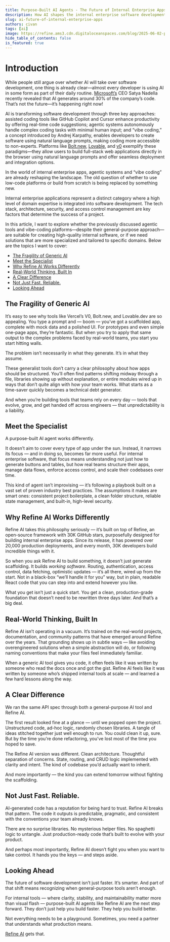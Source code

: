 ```yaml
---
title: Purpose-Built AI Agents - The Future of Internal Enterprise Apps 
description: How AI shapes the internal enterprise software development with purpose-built agents.
slug: ai-future-of-internal-enterprise-apps
authors: civan
tags: [ai]
image: https://refine.ams3.cdn.digitaloceanspaces.com/blog/2025-06-02-purpose-built-ai-agents/purpose-built-ai-agents.png
hide_table_of_contents: false
is_featured: true
---
```


# Introduction

While people still argue over whether AI will take over software development, one thing is already clear—almost every developer is using AI in some form as part of their daily routine. [Microsoft’s](https://www.microsoft.com/) CEO Satya Nadella recently revealed that AI generates around 30% of the company’s code. That’s not the future—it’s happening right now!

AI is transforming software development through three key approaches: assisted coding tools like GitHub Copilot and Cursor enhance productivity by offering real-time code suggestions; agentic systems autonomously handle complex coding tasks with minimal human input; and “vibe coding,” a concept introduced by Andrej Karpathy, enables developers to create software using natural language prompts, making coding more accessible to non-experts. Platforms like [Bolt.new](https://bolt.new/), [Lovable](https://lovable.dev/), and [v0](https://v0.dev/) exemplify these paradigms—they allow users to build full-stack web applications directly in the browser using natural language prompts and offer seamless deployment and integration options.

In the world of internal enterprise apps, agentic systems and “vibe coding” are already reshaping the landscape. The old question of whether to use low-code platforms or build from scratch is being replaced by something new.

Internal enterprise applications represent a distinct category where a high level of domain expertise is integrated into software development. The tech stack, architecture, security, and access control management are key factors that determine the success of a project. 

In this article, I want to explore whether the previously discussed agentic tools and vibe-coding platforms—despite their general-purpose approach—are suitable for creating high-quality internal software, or if we need solutions that are more specialized and tailored to specific domains. Below are the topics I want to cover:


- [The Fragility of Generic AI](#the-fragility-of-generic-ai) 
- [Meet the Specialist](#enter-the-specialist) 
- [Why Refine AI Works Differently](#why-refine-ai-works-differently) 
- [Real-World Thinking, Built In](#real-world-thinking-built-in) 
- [A Clear Difference](#a-clear-difference) 
- [Not Just Fast. Reliable.](#not-just-fast-reliable) 
- [Looking Ahead](#looking-ahead)


## The Fragility of Generic AI

It’s easy to see why tools like Vercel’s V0, Bolt.new, and Lovable.dev are so appealing. You type a prompt and — boom — you’ve got a scaffolded app, complete with mock data and a polished UI. For prototypes and even simple one-page apps, they’re fantastic. But when you try to apply that same output to the complex problems faced by real-world teams, you start you start hitting walls.

The problem isn’t necessarily in what they generate. It’s in what they assume.

These generalist tools don’t carry a clear philosophy about how apps should be structured. You’ll often find patterns shifting midway through a file, libraries showing up without explanation, or entire modules wired up in ways that don’t quite align with how your team works. What starts as a time-saver quickly becomes a technical debt generator.

And when you’re building tools that teams rely on every day — tools that evolve, grow, and get handed off across engineers — that unpredictability is a liability.

## Meet the Specialist

A purpose-built AI agent works differently.

It doesn’t aim to cover every type of app under the sun. Instead, it narrows its focus — and in doing so, becomes far more useful. For internal enterprise software, that focus means understanding not just how to generate buttons and tables, but how real teams structure their apps, manage data flows, enforce access control, and scale their codebases over time.

This kind of agent isn’t improvising — it’s following a playbook built on a vast set of proven industry best practices. The assumptions it makes are smart ones: consistent project boilerplate, a clean folder structure, reliable state management, and built-in, high-level security. 

## Why Refine AI Works Differently


Refine AI takes this philosophy seriously — it’s built on top of Refine, an open-source framework with 30K GitHub stars, purposefully designed for building internal enterprise apps. Since its release, it has powered over 20,000 production deployments, and every month, 30K developers build incredible things with it.

So when you ask Refine AI to build something, it doesn’t just generate scaffolding. It builds *working software*. Routing, authentication, access control, data fetching, optimistic updates — it’s all there, wired up from the start. Not in a black-box “we’ll handle it for you” way, but in plain, readable React code that you can step into and extend however you like.

What you get isn’t just a quick start. You get a clean, production-grade foundation that doesn’t need to be rewritten three days later. And that’s a big deal.

## Real-World Thinking, Built In

Refine AI isn’t operating in a vacuum. It’s trained on the real-world projects, documentation, and community patterns that have emerged around Refine over the years. That grounding shows up in subtle ways — like avoiding overengineered solutions when a simple abstraction will do, or following naming conventions that make your files feel immediately familiar.


When a generic AI tool gives you code, it often feels like it was written by someone who read the docs once and got the gist. Refine AI feels like it was written by someone who’s shipped internal tools at scale — and learned a few hard lessons along the way.


## A Clear Difference

We ran the same API spec through both a general-purpose AI tool and Refine AI.

The first result looked fine at a glance — until we popped open the project. Unstructured code, ad-hoc logic, randomly chosen libraries. A tangle of ideas stitched together just well enough to run. You could clean it up, sure. But by the time you’re done refactoring, you’ve lost most of the time you hoped to save.

The Refine AI version was different. Clean architecture. Thoughtful separation of concerns. State, routing, and CRUD logic implemented with clarity and intent. The kind of codebase you’d actually want to inherit.

And more importantly — the kind you can extend tomorrow without fighting the scaffolding.

## Not Just Fast. Reliable.

AI-generated code has a reputation for being hard to trust. Refine AI breaks that pattern. The code it outputs is predictable, pragmatic, and consistent with the conventions your team already knows.

There are no surprise libraries. No mysterious helper files. No spaghetti logic to untangle. Just production-ready code that’s built to evolve with your product.

And perhaps most importantly, Refine AI doesn’t fight you when you want to take control. It hands you the keys — and steps aside.


## Looking Ahead


The future of software development isn’t just faster. It’s smarter. And part of that shift means recognizing when general-purpose tools aren’t enough.

For internal tools — where clarity, stability, and maintainability matter more than visual flash — purpose-built AI agents like Refine AI are the next step forward. They don’t just help you build faster. They help you build better.

Not everything needs to be a playground. Sometimes, you need a partner that understands what production means.


[Refine AI](https://s.refine.dev/purpose) gets that.
